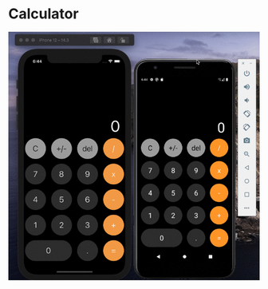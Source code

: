 # Calculator

![Calculator](https://github.com/SeniorFlacko/Calculator/blob/main/calulator-react-native.gif)
